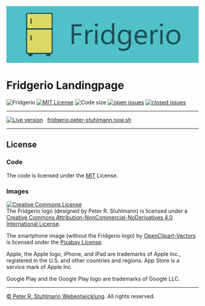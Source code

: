 ![Fridgerio](./assets/readme-header.png)

# Fridgerio Landingpage

![Fridgerio](https://img.shields.io/badge/Fridgerio-blue.svg)
[![MIT License](https://img.shields.io/github/license/peter-stuhlmann/Fridgerio-Landingpage.svg)](https://github.com/peter-stuhlmann/Fridgerio-Landingpage/blob/master/LICENSE) 
![Code size](https://img.shields.io/github/languages/code-size/peter-stuhlmann/Fridgerio-Landingpage.svg)
[![open issues](https://img.shields.io/github/issues/peter-stuhlmann/Fridgerio-Landingpage.svg)](https://github.com/peter-stuhlmann/Fridgerio-Landingpage/issues?q=is%3Aopen+is%3Aissue)
[![closed issues](https://img.shields.io/github/issues-closed/peter-stuhlmann/Fridgerio-Landingpage.svg)](https://github.com/peter-stuhlmann/Fridgerio-Landingpage/issues?q=is%3Aissue+is%3Aclosed)

---

[![Live version](https://img.shields.io/badge/Live%20version-blue.svg)](https://fridgerio.peter-stuhlmann.now.sh) &nbsp; [fridgerio.peter-stuhlmann.now.sh](https://fridgerio.peter-stuhlmann.now.sh)


---

## License

### Code

The code is licensed under the [MIT](https://github.com/peter-stuhlmann/Fridgerio-Landingpage/blob/master/LICENSE) License.

### Images

<a rel="license" href="http://creativecommons.org/licenses/by-nc-nd/4.0/"><img alt="Creative Commons License" style="border-width:0" src="https://i.creativecommons.org/l/by-nc-nd/4.0/88x31.png" /></a><br />The Fridgerio logo (designed by Peter R. Stuhlmann) is licensed under a <a rel="license" href="http://creativecommons.org/licenses/by-nc-nd/4.0/">Creative Commons Attribution-NonCommercial-NoDerivatives 4.0 International License</a>.

The smartphone image (without the Fridgerio logo) by <a href="https://pixabay.com/users/OpenClipart-Vectors-30363/?utm_source=link-attribution&amp;utm_medium=referral&amp;utm_campaign=image&amp;utm_content=160307">OpenClipart-Vectors</a> is licensed under the <a href="https://pixabay.com/service/license/">Pixabay License</a>.

Apple, the Apple logo, iPhone, and iPad are trademarks of Apple Inc., registered in the U.S. and other countries and regions. App Store is a service mark of Apple Inc.

Google Play and the Google Play logo are trademarks of Google LLC.

---

[&copy; Peter R. Stuhlmann Webentwicklung](https://peter-stuhlmann-webentwicklung.de). All rights reserved.